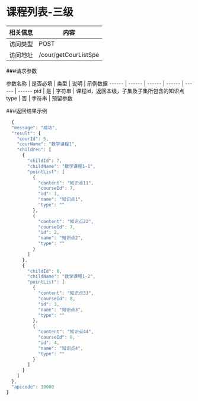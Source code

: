 # 课程列表-三级
 相关信息 | 内容
 ------ | ------
 访问类型 | POST
 访问地址 | /cour/getCourListSpe

###请求参数

 参数名称 | 是否必填 | 类型 | 说明 | 示例数据
 ------ | ------ | ------ | ------ | ------ | ------
 pid | 是 | 字符串 | 课程id，返回本级，子集及子集所包含的知识点
 type | 否 | 字符串 | 预留参数

###返回结果示例

```javascript
  {
  "message": "成功",
  "result": {
    "courId": 5,
    "courName": "数学课程1",
    "children": [
      {
        "childId": 7,
        "childName": "数学课程1-1",
        "pointList": [
          {
            "content": "知识点11",
            "courseId": 7,
            "id": 1,
            "name": "知识点1",
            "type": ""
          },
          {
            "content": "知识点22",
            "courseId": 7,
            "id": 2,
            "name": "知识点2",
            "type": ""
          }
        ]
      },
      {
        "childId": 8,
        "childName": "数学课程1-2",
        "pointList": [
          {
            "content": "知识点33",
            "courseId": 8,
            "id": 3,
            "name": "知识点3",
            "type": ""
          },
          {
            "content": "知识点44",
            "courseId": 8,
            "id": 4,
            "name": "知识点4",
            "type": ""
          }
        ]
      }
    ]
  },
  "apicode": 10000
}
```
